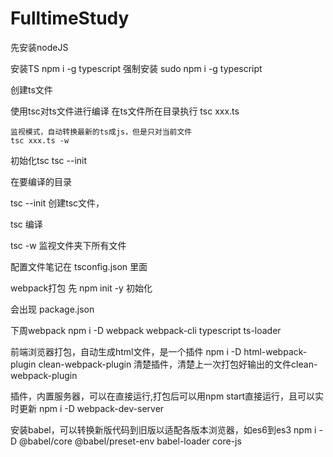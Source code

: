 # FulltimeStudy

先安装nodeJS

安装TS
npm i -g typescript
强制安装
sudo npm i -g typescript 

创建ts文件

使用tsc对ts文件进行编译
    在ts文件所在目录执行
    tsc xxx.ts

    监视模式，自动转换最新的ts成js，但是只对当前文件
    tsc xxx.ts -w

初始化tsc
tsc --init

在要编译的目录

tsc --init
创建tsc文件，

tsc
编译

tsc -w
监视文件夹下所有文件

配置文件笔记在
tsconfig.json
里面


webpack打包
先
npm init -y
初始化

会出现
package.json

下周webpack
npm i -D webpack webpack-cli typescript ts-loader 

前端浏览器打包，自动生成html文件，是一个插件
npm i -D html-webpack-plugin clean-webpack-plugin
清楚插件，清楚上一次打包好输出的文件clean-webpack-plugin

插件，内置服务器，可以在直接运行,打包后可以用npm start直接运行，且可以实时更新
npm i -D webpack-dev-server

安装babel，可以转换新版代码到旧版以适配各版本浏览器，如es6到es3
npm i -D @babel/core @babel/preset-env babel-loader core-js